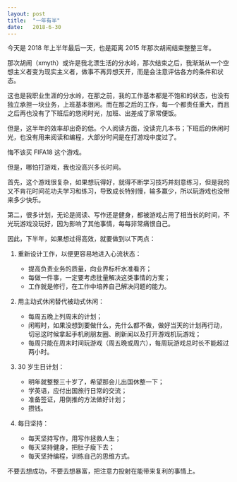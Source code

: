 ```yaml
---
layout: post
title:  "一年有半"
date:   2018-6-30
---
```


今天是 2018 年上半年最后一天，也是距离 2015 年那次胡闹结束整整三年。

那次胡闹（xmyth）或许是我北漂生活的分水岭，那次结束之后，我渐渐从一个空想主义者变为现实主义者，做事不再异想天开，而是会注意评估各方的条件和状态。

这也是我职业生涯的分水岭，在那之前，我的工作基本都是不饱和的状态，也没有独立承担一块业务，上班基本很闲。而在那之后的工作，每一个都责任重大，而且之后再也没有了下班后的悠闲时光，加班、出差成了家常便饭。

但是，这半年的效率却出奇的低。个人阅读方面，没读完几本书；下班后的休闲时光，也没有用来阅读和编程，大部分时间是在打游戏中度过了。

悔不该买 FIFA18 这个游戏。

但是，哪怕打游戏，我也没高兴多长时间。

首先，这个游戏很复杂，如果想玩得好，就得不断学习技巧并刻意练习，但是我的又不肯花时间花功夫学习和练习，导致成长特别慢，输多赢少，所以玩游戏也没带来多少快乐。

第二，很多计划，无论是阅读、写作还是健身，都被游戏占用了相当长的时间，不光玩游戏没玩好，因为影响了其他事情，每每非常痛恨自己。

因此，下半年，如果想过得高效，就要做到以下两点：

1. 重新设计工作，以便更容易地进入心流状态：
	- 提高负责业务的质量，向业界标杆水准看齐；
	- 每做一件事，一定要考虑批量解决这类事情的方案；
	- 工作就是修行，在工作中培养自己解决问题的能力。

2. 用主动式休闲替代被动式休闲：
	- 每周五晚上列周末的计划；
	- 闲暇时，如果没想到要做什么，先什么都不做，做好当天的计划再行动，切忌这时候拿起手机刷朋友圈、刷新闻以及打开游戏机玩游戏；
	- 每周只能在周末时间玩游戏（周五晚或周六），每周玩游戏总时长不能超过两小时。

3. 30 岁生日计划：
	- 明年就整整三十岁了，希望那会儿出国休整一下；
	- 学英语，应付出国旅行日常的交流；
	- 准备签证，用倒推的方法做好计划；
	- 攒钱。

4. 每日坚持：
	- 每天坚持写作，用写作拯救人生；
	- 每天坚持健身，把肚子瘦下去；
	- 每天坚持编程，训练自己的思维方式。

不要去想成功，不要去想暴富，把注意力投射在能带来复利的事情上。